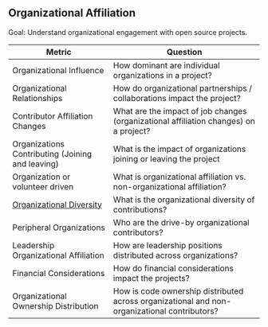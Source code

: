 ## Organizational Affiliation

Goal: Understand organizational engagement with open source projects.


Metric | Question
--- | ---
Organizational Influence | How dominant are individual organizations in a project?
Organizational Relationships | How do organizational partnerships / collaborations impact the project?
Contributor Affiliation Changes | What are the impact of job changes (organizational affiliation changes) on a project?
Organizations Contributing (Joining and leaving) | What is the impact of organizations joining or leaving the project
Organization or volunteer driven | What is organizational affiliation vs. non-organizational affiliation?
[Organizational Diversity](organizational-diversity.md) | What is the organizational diversity of contributions?
Peripheral Organizations | Who are the drive-by organizational contributors?
Leadership Organizational Affiliation | How are leadership positions distributed across organizations?
Financial Considerations | How do financial considerations impact the projects?
Organizational Ownership Distribution | How is code ownership distributed across organizational and non-organizational contributors?
